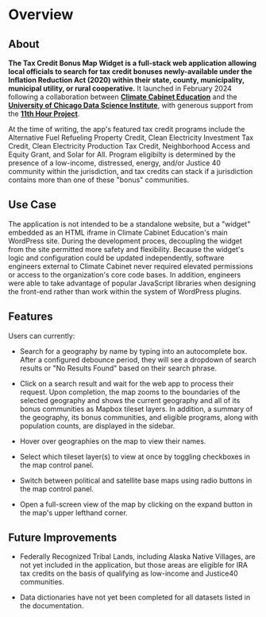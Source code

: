 # Overview

## About

**The Tax Credit Bonus Map Widget is a full-stack web application allowing local officials to search for tax credit bonuses newly-available under the Inflation Reduction Act (2020) within their state, county, municipality, municipal utility, or rural cooperative.** It launched in February 2024 following a collaboration between **[Climate Cabinet Education](https://climatecabineteducation.org/)** and the **[University of Chicago Data Science Institute](https://11thhourproject.org/)**, with generous support from the **[11th Hour Project](https://11thhourproject.org/)**.

At the time of writing, the app's featured tax credit programs include the Alternative Fuel Refueling Property Credit, Clean Electricity Investment Tax Credit, Clean Electricity Production Tax Credit, Neighborhood Access and Equity Grant, and Solar for All. Program eligibilty is determined by the presence of a low-income, distressed, energy, and/or Justice 40 community within the jurisdiction, and tax credits can stack if a jurisdiction contains more than one of these "bonus" communities.

## Use Case

The application is not intended to be a standalone website, but a "widget" embedded as an HTML iframe in Climate Cabinet Education's main WordPress site. During the development proces, decoupling the widget from the site permitted more safety and flexibility. Because the widget's logic and configuration could be updated independently, software engineers external to Climate Cabinet never required elevated permissions or access to the organization's core code bases. In addition, engineers were able to take advantage of popular JavaScript libraries when designing the front-end rather than work within the system of WordPress plugins.

## Features

Users can currently:

- Search for a geography by name by typing into an autocomplete box. After a configured debounce period, they will see a dropdown of search results or "No Results Found" based on their search phrase.

- Click on a search result and wait for the web app to process their request. Upon completion, the map zooms to the boundaries of the selected geography and shows the current geography and all of its bonus communities as Mapbox tileset layers. In addition, a summary of the geography, its bonus communities, and eligible programs, along with population counts, are displayed in the sidebar.

- Hover over geographies on the map to view their names.

- Select which tileset layer(s) to view at once by toggling checkboxes in the map control panel.

- Switch between political and satellite base maps using radio buttons in the map control panel.

- Open a full-screen view of the map by clicking on the expand button in the map's upper lefthand corner.

## Future Improvements

- Federally Recognized Tribal Lands, including Alaska Native Villages, are not yet included in the application, but those areas are eligible for IRA tax credits on the basis of qualifying as low-income and Justice40 communities.

- Data dictionaries have not yet been completed for all datasets listed in the documentation.